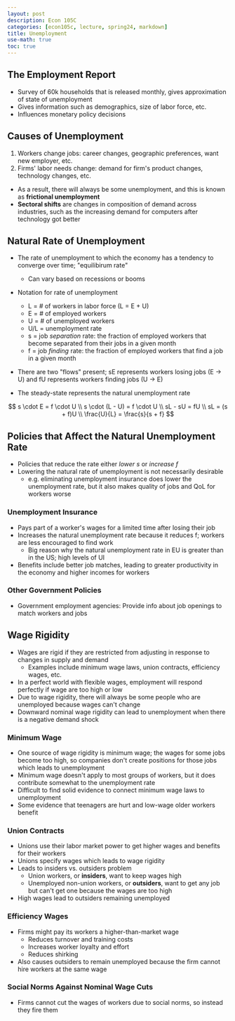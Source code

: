 ```yaml
---
layout: post
description: Econ 105C
categories: [econ105c, lecture, spring24, markdown]
title: Unemployment
use-math: true
toc: true
---
```


## The Employment Report

- Survey of 60k households that is released monthly, gives approximation of state of unemployment
- Gives information such as demographics, size of labor force, etc.
- Influences monetary policy decisions

## Causes of Unemployment

1. Workers change jobs: career changes, geographic preferences, want new employer, etc.
2. Firms' labor needs change: demand for firm's product changes, technology changes, etc.

- As a result, there will always be some unemployment, and this is known as **frictional unemployment**
- **Sectoral shifts** are changes in composition of demand across industries, such as the increasing demand for computers after technology got better

## Natural Rate of Unemployment

- The rate of unemployment to which the economy has a tendency to converge over time; "equilibirum rate"
    - Can vary based on recessions or booms
- Notation for rate of unemployment
    - L = # of workers in labor force (L = E + U)
    - E = # of employed workers
    - U = # of unemployed workers
    - U/L = unemployment rate
    - s = job *separation* rate: the fraction of employed workers that become separated from their jobs in a given month
    - f = job *finding* rate: the fraction of employed workers that find a job in a given month

- There are two "flows" present; sE represents workers losing jobs (E -> U) and fU represents workers finding jobs (U -> E)
- The steady-state represents the natural unemployment rate

$$
s \cdot E = f \cdot U \\
s \cdot (L - U) = f \cdot U \\
sL - sU = fU \\
sL = (s + f)U \\
\frac{U}{L} = \frac{s}{s + f}
$$

## Policies that Affect the Natural Unemployment Rate

- Policies that reduce the rate either *lower s* or *increase f*
- Lowering the natural rate of unemployment is not necessarily desirable
    - e.g. eliminating unemployment insurance does lower the unemployment rate, but it also makes quality of jobs and QoL for workers worse

### Unemployment Insurance

- Pays part of a worker's wages for a limited time after losing their job
- Increases the natural unemployment rate because it reduces f; workers are less encouraged to find work
    - Big reason why the natural unemployment rate in EU is greater than in the US; high levels of UI
- Benefits include better job matches, leading to greater productivity in the economy and higher incomes for workers

### Other Government Policies
- Government employment agencies: Provide info about job openings to match workers and jobs

## Wage Rigidity

- Wages are rigid if they are restricted from adjusting in response to changes in supply and demand 
    - Examples include minimum wage laws, union contracts, efficiency wages, etc.
- In a perfect world with flexible wages, employment will respond perfectly if wage are too high or low
- Due to wage rigidity, there will always be some people who are unemployed because wages can't change
- Downward nominal wage rigidity can lead to unemployment when there is a negative demand shock

### Minimum Wage

- One source of wage rigidity is minimum wage; the wages for some jobs become too high, so companies don't create positions for those jobs which leads to unemployment
- Minimum wage doesn't apply to most groups of workers, but it does contribute somewhat to the unemployment rate
- Difficult to find solid evidence to connect minimum wage laws to unemployment
- Some evidence that teenagers are hurt and low-wage older workers benefit

### Union Contracts

- Unions use their labor market power to get higher wages and benefits for their workers
- Unions specify wages which leads to wage rigidity
- Leads to insiders vs. outsiders problem
    - Union workers, or **insiders**, want to keep wages high
    - Unemployed non-union workers, or **outsiders**, want to get any job but can't get one because the wages are too high
- High wages lead to outsiders remaining unemployed

### Efficiency Wages

- Firms might pay its workers a higher-than-market wage
    - Reduces turnover and training costs
    - Increases worker loyalty and effort
    - Reduces shirking
- Also causes outsiders to remain unemployed because the firm cannot hire workers at the same wage

### Social Norms Against Nominal Wage Cuts

- Firms cannot cut the wages of workers due to social norms, so instead they fire them

